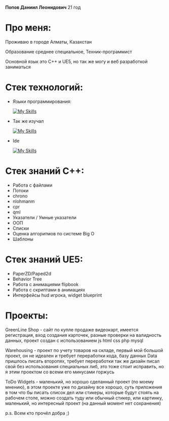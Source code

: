 __Попов Даниил Леонидович__ 21 год
# Про меня:
Проживаю в городе Алматы, Казахстан

Образование среднее специальное, Техник-программист

Основной язык это С++ и UE5, но так же могу и веб разработкой заниматься
# Стек технологий:
- Языки программирования:

  [![My Skills](https://skillicons.dev/icons?i=cpp,cmake,qt,unreal,html,css,js,php,mysql)](https://skillicons.dev)

- Так же изучал

  [![My Skills](https://skillicons.dev/icons?i=cs,unity,github)](https://skillicons.dev)

- Ide

  [![My Skills](https://skillicons.dev/icons?i=qt,clion,visualstudio,vscode)](https://skillicons.dev)

# Стек знаний C++:
- Работа с файлами
- Потоки
- chrono
- nlohmanm
- cpr
- qml
- Указатели / Умные указатели
- ООП
- Списки
- Оценка алгоритмов по системе Big O
- Шаблоны

# Стек знаний UE5:
- PaperZD/Paped2d
- Behavior Tree
- Работа с анимациями flipbook
- Работа с скриптами в анимациях
- Интерфейсы hud игрока, widget blueprint
  
# Проекты:

GreenLine Shop - сайт по купле продаже видеокарт, имеется регистрация, вход создания карточек, разные проверки на валидность данных, проект создан с использованием js html css php mysql

Warehousing - проект по учету товаров на складе, первый мой большой проект, он не идеален и требует переработки кода, базу данных Data пришлось писать второпях, требует переработки так же дизайн писал свой без использования специальных либ, это тоже стоит исправить, но я этим проектом со всеми его минусами горжусь

ToDo Widgets - маленький, но хорошо сделанный проект (по моему мнению), в этом проекте уже по дизайну все хорошо, суть приложения в том что бы писать список дел или стикеры, которые будут стоять на рабочем столе, можно создать туду или обычный стикер, или картинку, маленький, но интересный проект (на данный момент нет сохранения)

p.s.
Всем кто прочёл добра ;)
